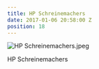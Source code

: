 ```yaml
---
title: HP Schreinemachers
date: 2017-01-06 20:58:00 Z
position: 18
---
```


![HP Schreinemachers.jpeg](/uploads/HP%20Schreinemachers.jpeg)

HP Schreinemachers